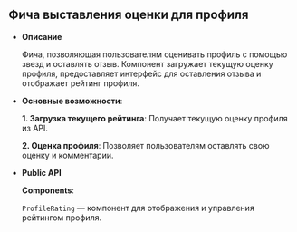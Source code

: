 ## Фича выставления оценки для профиля

- **Описание**

    Фича, позволяющая пользователям оценивать профиль с помощью звезд и оставлять отзыв. Компонент загружает текущую оценку профиля, предоставляет интерфейс для оставления отзыва и отображает рейтинг профиля.

- **Основные возможности**:

    **1. Загрузка текущего рейтинга**: Получает текущую оценку профиля из API.

    **2. Оценка профиля**: Позволяет пользователям оставлять свою оценку и комментарии.

- **Public API**

    **Components**:

    `ProfileRating` — компонент для отображения и управления рейтингом профиля.